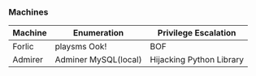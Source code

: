 ### Machines

| Machine | Enumeration | Privilege Escalation |
| ------------- | ------------- | ------------- |
| Forlic | playsms Ook! | BOF
| Admirer | Adminer MySQL(local) | Hijacking Python Library 


